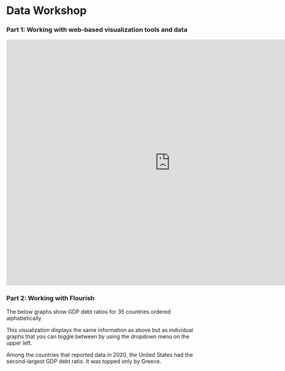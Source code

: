 # Data Workshop

### Part 1: Working with web-based visualization tools and data

<iframe src="https://data.oecd.org/chart/6sE7" width="860" height="645" style="border: 0" mozallowfullscreen="true" webkitallowfullscreen="true" allowfullscreen="true"><a href="https://data.oecd.org/chart/6sE7" target="_blank">OECD Chart: General government debt, Total, % of GDP, 2019</a></iframe>

### Part 2: Working with Flourish
The below graphs show GDP debt ratios for 35 countries ordered alphabetically. 

<div class="flourish-embed flourish-chart" data-src="visualisation/7255025"><script src="https://public.flourish.studio/resources/embed.js"></script></div>

This visualization displays the same information as above but as individual graphs that you can toggle between by using the dropdown menu on the upper left. 

<div class="flourish-embed flourish-chart" data-src="visualisation/7255857"><script src="https://public.flourish.studio/resources/embed.js"></script></div>

Among the countries that reported data in 2020, the United States had the second-largest GDP debt ratio. It was topped only by Greece. 

<div class="flourish-embed flourish-chart" data-src="visualisation/7255933"><script src="https://public.flourish.studio/resources/embed.js"></script></div>
